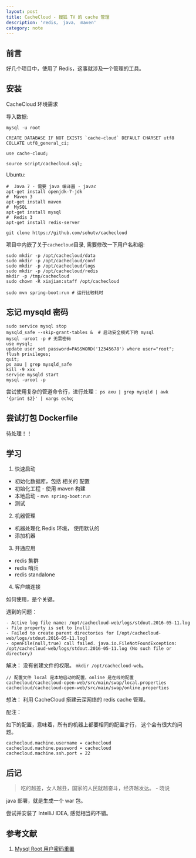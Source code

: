 ```yaml
---
layout: post
title: CacheCloud - 搜狐 TV 的 cache 管理
description: 'redis， java， maven'
category: note
---
```


## 前言

好几个项目中，使用了 Redis，这事就涉及一个管理的工具。 


## 安装

CacheCloud 环境需求

导入数据: 

```
mysql -u root

CREATE DATABASE IF NOT EXISTS `cache-cloud` DEFAULT CHARSET utf8 COLLATE utf8_general_ci;

use cache-cloud;

source script/cachecloud.sql;
```

Ubuntu: 

```
#  Java 7 - 需要 java 编译器 - javac
apt-get install openjdk-7-jdk
#  Maven 3
apt-get install maven
#  MySQL
apt-get install mysql
#  Redis 3
apt-get install redis-server

git clone https://github.com/sohutv/cachecloud
```

项目中内嵌了关于`cachecloud`目录, 需要修改一下用户名和组: 

```
sudo mkdir -p /opt/cachecloud/data
sudo mkdir -p /opt/cachecloud/conf
sudo mkdir -p /opt/cachecloud/logs
sudo mkdir -p /opt/cachecloud/redis
mkdir -p /tmp/cachecloud
sudo chown -R xiajian:staff /opt/cachecloud

sudo mvn spring-boot:run # 运行比较耗时
```

## 忘记 mysqld 密码

```
sudo service mysql stop
mysqld_safe --skip-grant-tables &  # 启动安全模式下的 mysql
mysql -uroot -p # 无需密码
use mysql;
update user set password=PASSWORD('12345678') where user="root";
flush privileges;
quit;
ps axu | grep mysqld_safe 
kill -9 xxx
service mysqld start
mysql -uroot -p 
```

尝试使用复杂的管道命令行，进行处理： `ps axu | grep mysqld | awk  '{print $2}' | xargs echo`;

## 尝试打包 Dockerfile

待处理！！

## 学习

1. 快速启动

  - 初始化数据库，包括 相关的 配置
  - 初始化工程 - 使用 maven 构建
  - 本地启动 - `mvn spring-boot:run`
  - 测试 
  
2. 机器管理

  - 机器处理化 Redis 环境， 使用默认的 
  - 添加机器 

3. 开通应用

  - redis 集群
  - redis 哨兵
  - redis standalone

4. 客户端连接
  
  如何使用，是个关键。

遇到的问题： 

```
- Active log file name: /opt/cachecloud-web/logs/stdout.2016-05-11.log
- File property is set to [null]
- Failed to create parent directories for [/opt/cachecloud-web/logs/stdout.2016-05-11.log]
- openFile(null,true) call failed. java.io.FileNotFoundException: /opt/cachecloud-web/logs/stdout.2016-05-11.log (No such file or directory)
```

解决： 没有创建文件的权限。 `mkdir /opt/cachecloud-web`。

```
// 配置文件 local 是本地启动的配置，online 是在线的配置
cachecloud/cachecloud-open-web/src/main/swap/local.properties
cachecloud/cachecloud-open-web/src/main/swap/online.properties
```

想法： 利用 CacheCloud 搭建云深网络的 redis cache 管理。

配注： 

如下的配置，意味着，所有的机器上都要相同的配置才行， 这个会有很大的问题。

```
cachecloud.machine.username = cachecloud
cachecloud.machine.password = cachecloud
cachecloud.machine.ssh.port = 22
```

## 后记

> 吃的越差，女人越丑，国家的人民就越奋斗，经济越发达。 - 晓说

java 部署，就是生成一个 war 包。

尝试并安装了 IntelliJ IDEA,  感觉相当的不错。

## 参考文献

1. [Mysql Root 用户密码重置](http://jingyan.baidu.com/article/63f236280a11680208ab3d91.html)